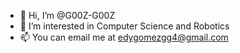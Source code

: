 - 👋 Hi, I’m @G00Z-G00Z
- 👀 I’m interested in Computer Science and Robotics
- 📫 You can email me at edygomezgg4@gmail.com
